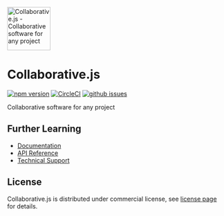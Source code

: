 [<img src="http://collaborativejs.org/img/logo-transparent-color.png" width="100px" alt="Collaborative.js - Collaborative software for any project">](http://collaborativejs.org)
# Collaborative.js
[![npm version](https://badge.fury.io/js/collaborative.svg)](https://www.npmjs.com/package/collaborative) 
[![CircleCI](https://circleci.com/gh/collaborativejs/collaborative-js.svg?style=shield)](https://circleci.com/gh/collaborativejs/collaborative-js)
[![github issues](https://img.shields.io/github/issues/collaborativejs/collaborative-js.svg)](https://github.com/collaborativejs/collaborative-js/issues) 

  
Collaborative software for any project


## Further Learning
* [Documentation](http://collaborativejs.org/docs)
* [API Reference](http://collaborativejs.org/api)
* [Technical Support](http://collaborativejs.org/support)


## License
Collaborative.js is distributed under commercial license, see [license page](http://collaborativejs.org/buy) for details.
